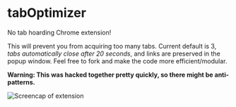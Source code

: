 # tabOptimizer
No tab hoarding Chrome extension!

This will prevent you from acquiring too many tabs. Current default is 3, *tabs automatically close after 20 seconds*, and links are preserved in the popup window. Feel free to fork and make the code more efficient/modular. 

**Warning: This was hacked together pretty quickly, so there might be anti-patterns.**

<img src="walkthrough.gif" alt="Screencap of extension">
